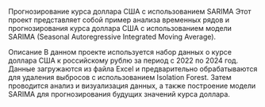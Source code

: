 Прогнозирование курса доллара США с использованием SARIMA
Этот проект представляет собой пример анализа временных рядов и прогнозирования курса доллара США с использованием модели SARIMA (Seasonal Autoregressive Integrated Moving Average).

Описание
В данном проекте используется набор данных о курсе доллара США к российскому рублю за период с 2022 по 2024 год. Данные загружаются из файла Excel и предварительно обрабатываются для удаления выбросов с использованием Isolation Forest. Затем проводится анализ и визуализация данных, а также построение модели SARIMA для прогнозирования будущих значений курса доллара.
